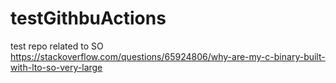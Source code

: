 # testGithbuActions

test repo related to SO 
https://stackoverflow.com/questions/65924806/why-are-my-c-binary-built-with-lto-so-very-large
